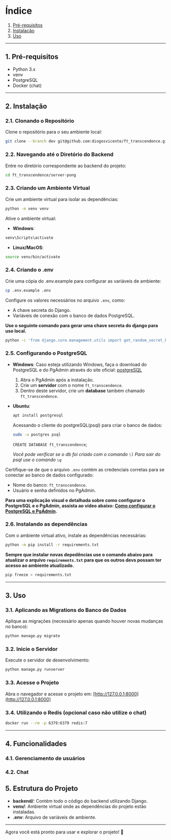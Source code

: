 # Índice

1. [Pré-requisitos](#1-pré-requisitos)
2. [Instalação](#2-instalação)
3. [Uso](#3-uso)
---

## 1. Pré-requisitos

- Python 3.x
- venv
- PostgreSQL
- Docker (chat)
---

## 2. Instalação

### 2.1. Clonando o Repositório

Clone o repositório para o seu ambiente local:
```bash
git clone --branch dev git@github.com:diogosvicente/ft_transcendence.git
```

### 2.2. Navegando até o Diretório do Backend

Entre no diretório correspondente ao backend do projeto:
```bash
cd ft_transcendence/server-pong
```

### 2.3. Criando um Ambiente Virtual

Crie um ambiente virtual para isolar as dependências:
```bash
python -m venv venv
```

Ative o ambiente virtual:
- **Windows**:
```bash
venv\Scripts\activate
```
- **Linux/MacOS**:
```bash
source venv/bin/activate
```

### 2.4. Criando o .env

Crie uma cópia do .env.example para configurar as variáveis de ambiente:
```bash
cp .env.example .env
```

Configure os valores necessários no arquivo `.env`, como:
- A chave secreta do Django.
- Variáveis de conexão com o banco de dados PostgreSQL.

**Use o seguinte comando para gerar uma chave secreta do django para uso local.**
```bash
python -c 'from django.core.management.utils import get_random_secret_key; print(get_random_secret_key())'
```

### 2.5. Configurando o PostgreSQL

- **Windows**:
   Caso esteja utilizando Windows, faça o download do PostgreSQL e do PgAdmin através do site oficial:
   [postgreSQL](https://www.enterprisedb.com/downloads/postgres-postgresql-downloads)
   1. Abra o PgAdmin após a instalação.
   2. Crie um **servidor** com o nome `ft_transcendence`.
   3. Dentro deste servidor, crie um **database** também chamado `ft_transcendence`.

- **Ubuntu**:
   ```bash
   apt install postgresql
   ```
   Acessando o cliente do postgreSQL(psql) para criar o banco de dados:
   ```bash
   sudo -u postgres psql
   ```
   `CREATE DATABASE ft_transcendence`;

   *Você pode verificar se o db foi criado com o comando `\l`*
   *Para sair do psql use o comando `\q`*

Certifique-se de que o arquivo `.env` contém as credenciais corretas para se conectar ao banco de dados configurado:
- Nome do banco: `ft_transcendence`.
- Usuário e senha definidos no PgAdmin.

**Para uma explicação visual e detalhada sobre como configurar o PostgreSQL e o PgAdmin, assista ao vídeo abaixo:
[Como configurar o PostgreSQL e PgAdmin](https://www.youtube.com/watch?v=UbX-2Xud1JA&t=128s).**

### 2.6. Instalando as dependências

Com o ambiente virtual ativo, instale as dependências necessárias:
```bash
python -m pip install -r requirements.txt
```

**Sempre que instalar novas depedências use o comando abaixo para atualizar
o arquivo `requirements.txt` para que os outros devs possam ter acesso
ao ambiente atualizado.**

```bash
pip freeze > requirements.txt
```
---

## 3. Uso

### 3.1. Aplicando as Migrations do Banco de Dados

Aplique as migrações (necessário apenas quando houver novas mudanças no banco):
```bash
python manage.py migrate
```

### 3.2. Inicie o Servidor

Execute o servidor de desenvolvimento:
```bash
python manage.py runserver
```

### 3.3. Acesse o Projeto

Abra o navegador e acesse o projeto em:
[http://127.0.0.1:8000](http://127.0.0.1:8000)

### 3.4. Utilizando o Redis (opcional caso não utilize o chat)

```bash
docker run --rm -p 6379:6379 redis:7
```
---

## 4. Funcionalidades

### 4.1. Gerenciamento de usuários

### 4.2. Chat

## 5. Estrutura do Projeto

- **backend/**: Contém todo o código do backend utilizando Django.
- **venv/**: Ambiente virtual onde as dependências do projeto estão instaladas.
- **.env**: Arquivo de variáveis de ambiente.
---

Agora você está pronto para usar e explorar o projeto! 🎉
